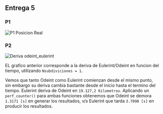 ## Entrega 5

### P1
![P1 Posicion Real](https://user-images.githubusercontent.com/43649125/92336207-a696e180-f074-11ea-8d1a-38d80b2cff21.png)

### P2
![Deriva odeint_eulerint](https://user-images.githubusercontent.com/43649125/92336706-cb418800-f079-11ea-94ec-f38cc2d5e018.png)

EL grafico anterior corresponde a la deriva de Eulerint/Odeint en funcion del tiempo, utilizando `Nsubdiviciones = 1`.

Vemos que tanto Odeint como Eulerint comienzan desde el mismo punto, sin embargo su deriva cambia bastante desde el inicio hasta el termino del tiempo. Eulerint deriva de Odeint en `19.127,2 Kilometros`. Aplicando un `perf_counter()` para ambas funciones obtenemos que Odeint se demora `1.3171 [s]` en generar los resultados, v/s Eulerint que tarda `3.7098 [s]` en producir los resultados.
